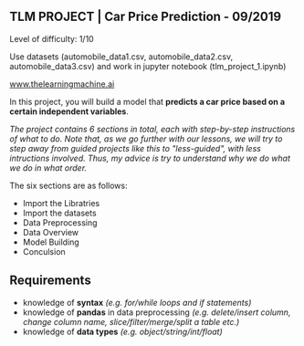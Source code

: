 ## TLM PROJECT | Car Price Prediction - 09/2019

Level of difficulty: 1/10

Use datasets (automobile_data1.csv, automobile_data2.csv, automobile_data3.csv) and work in jupyter notebook (tlm_project_1.ipynb)

www.thelearningmachine.ai

In this project, you will build a model that **predicts a car price based on a certain independent variables**.

*The project contains 6 sections in total, each with step-by-step instructions of what to do. Note that, as we go further with our lessons, we will try to step away from guided projects like this to "less-guided", with less intructions involved. Thus, my advice is try to understand why we do what we do in what order.*

The six sections are as follows:
- Import the Libratries
- Import the datasets
- Data Preprocessing
- Data Overview
- Model Building
- Conculsion

## Requirements
- knowledge of **syntax** *(e.g. for/while loops and if statements)*
- knowledge of **pandas** in data preprocessing *(e.g. delete/insert column, change column name, slice/filter/merge/split a table etc.)*
- knowledge of **data types** *(e.g. object/string/int/float)*
